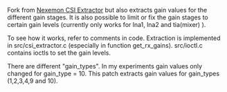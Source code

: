 Fork from [Nexemon CSI Extractor](https://github.com/seemoo-lab/nexmon_csi) but also extracts gain values for the different gain stages. It is also possible to limit or fix the gain stages to certain gain levels (currently only works for lna1, lna2 and tia(mixer) ).

To see how it works, refer to comments in code. Extraction is implemented in src/csi_extractor.c (especially in function get_rx_gains). src/ioctl.c contains ioctls to set the gain levels. 

There are different "gain_types". In my experiments gain values only changed for gain_type = 10. This patch extracts gain values for gain_types (1,2,3,4,9 and 10).
